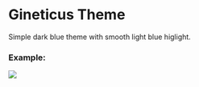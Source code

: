 # Gineticus Theme

Simple dark blue theme with smooth light blue higlight.

### Example:

<img src="https://i.ibb.co/DbRkHTt/image.png">